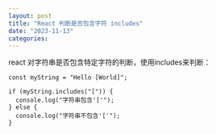 ```yaml
---
layout: post
title: "React 判断是否包含字符 includes"
date: "2023-11-13"
categories: 
---
```

<p>react 对字符串是否包含特定字符的判断，使用includes来判断：</p>

<pre>
<code>const myString = &quot;Hello [World]&quot;;

if (myString.includes(&quot;[&quot;)) {
  console.log(&quot;字符串包含&#39;[&#39;&quot;);
} else {
  console.log(&quot;字符串不包含&#39;[&#39;&quot;);
}</code></pre>

